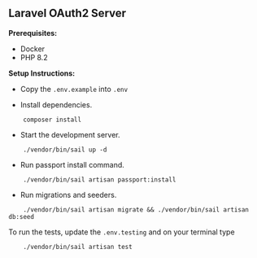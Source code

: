 ## Laravel OAuth2 Server

**Prerequisites:**
- Docker
- PHP 8.2

**Setup Instructions:**

- Copy the `.env.example` into `.env`

- Install dependencies.
```shell  
	composer install
```
-  Start the development server.

```shell  
	./vendor/bin/sail up -d
```

- Run passport install command.
```shell  
	./vendor/bin/sail artisan passport:install
```
- Run migrations and seeders.
```shell  
	./vendor/bin/sail artisan migrate && ./vendor/bin/sail artisan db:seed
```
To run the tests, update the `.env.testing` and on your terminal type
```shell  
	./vendor/bin/sail artisan test
```
